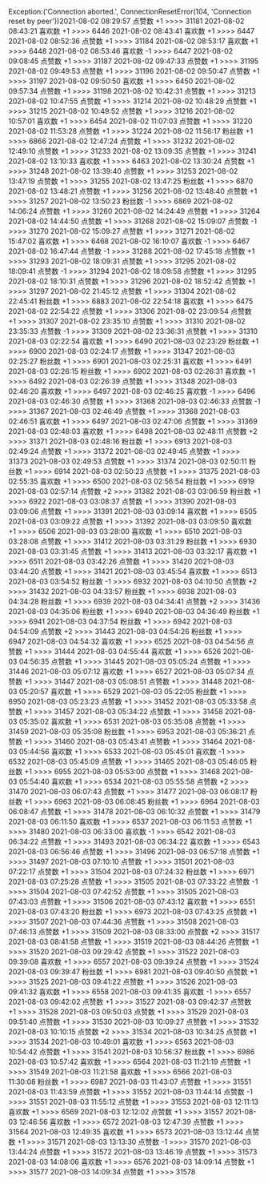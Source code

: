 Exception:('Connection aborted.', ConnectionResetError(104, 'Connection reset by peer'))2021-08-02  08:29:57   点赞数 +1 >>>> 31181
2021-08-02  08:43:21   喜欢数 +1 >>>> 6446
2021-08-02  08:43:41   喜欢数 +1 >>>> 6447
2021-08-02  08:52:36   点赞数 +1 >>>> 31184
2021-08-02  08:53:17   喜欢数 +1 >>>> 6448
2021-08-02  08:53:46   喜欢数 -1 >>>> 6447
2021-08-02  09:08:45   点赞数 +1 >>>> 31187
2021-08-02  09:47:33   点赞数 +1 >>>> 31195
2021-08-02  09:49:53   点赞数 +1 >>>> 31196
2021-08-02  09:50:47   点赞数 +1 >>>> 31197
2021-08-02  09:50:50   喜欢数 +1 >>>> 6450
2021-08-02  09:57:34   点赞数 +1 >>>> 31198
2021-08-02  10:42:31   点赞数 +1 >>>> 31213
2021-08-02  10:47:55   点赞数 +1 >>>> 31214
2021-08-02  10:48:29   点赞数 +1 >>>> 31215
2021-08-02  10:49:52   点赞数 +1 >>>> 31216
2021-08-02  10:57:01   喜欢数 +1 >>>> 6454
2021-08-02  11:07:03   点赞数 +1 >>>> 31220
2021-08-02  11:53:28   点赞数 +1 >>>> 31224
2021-08-02  11:56:17   粉丝数 +1 >>>> 6866
2021-08-02  12:47:24   点赞数 +1 >>>> 31232
2021-08-02  12:49:10   点赞数 +1 >>>> 31233
2021-08-02  13:09:35   点赞数 +1 >>>> 31241
2021-08-02  13:10:33   喜欢数 +1 >>>> 6463
2021-08-02  13:30:24   点赞数 +1 >>>> 31248
2021-08-02  13:39:40   点赞数 +1 >>>> 31253
2021-08-02  13:47:19   点赞数 +1 >>>> 31255
2021-08-02  13:47:25   粉丝数 +1 >>>> 6870
2021-08-02  13:48:21   点赞数 +1 >>>> 31256
2021-08-02  13:48:40   点赞数 +1 >>>> 31257
2021-08-02  13:50:23   粉丝数 -1 >>>> 6869
2021-08-02  14:06:24   点赞数 +1 >>>> 31260
2021-08-02  14:24:49   点赞数 +1 >>>> 31264
2021-08-02  14:44:50   点赞数 +1 >>>> 31268
2021-08-02  15:09:07   点赞数 -1 >>>> 31270
2021-08-02  15:09:27   点赞数 +1 >>>> 31271
2021-08-02  15:47:02   喜欢数 +1 >>>> 6468
2021-08-02  16:10:07   喜欢数 -1 >>>> 6467
2021-08-02  16:47:44   点赞数 -1 >>>> 31288
2021-08-02  17:45:18   点赞数 +1 >>>> 31293
2021-08-02  18:09:31   点赞数 +1 >>>> 31295
2021-08-02  18:09:41   点赞数 -1 >>>> 31294
2021-08-02  18:09:58   点赞数 +1 >>>> 31295
2021-08-02  18:10:31   点赞数 +1 >>>> 31296
2021-08-02  18:52:42   点赞数 +1 >>>> 31297
2021-08-02  21:45:12   点赞数 +1 >>>> 31304
2021-08-02  22:45:41   粉丝数 +1 >>>> 6883
2021-08-02  22:54:18   喜欢数 +1 >>>> 6475
2021-08-02  22:54:22   点赞数 +1 >>>> 31306
2021-08-02  23:09:54   点赞数 +1 >>>> 31307
2021-08-02  23:35:10   点赞数 +1 >>>> 31310
2021-08-02  23:35:33   点赞数 -1 >>>> 31309
2021-08-02  23:36:31   点赞数 +1 >>>> 31310
2021-08-03  02:22:54   喜欢数 +1 >>>> 6490
2021-08-03  02:23:29   粉丝数 +1 >>>> 6900
2021-08-03  02:24:17   点赞数 +1 >>>> 31347
2021-08-03  02:25:27   粉丝数 +1 >>>> 6901
2021-08-03  02:25:31   喜欢数 +1 >>>> 6491
2021-08-03  02:26:15   粉丝数 +1 >>>> 6902
2021-08-03  02:26:31   喜欢数 +1 >>>> 6492
2021-08-03  02:26:39   点赞数 +1 >>>> 31348
2021-08-03  02:46:20   喜欢数 +1 >>>> 6497
2021-08-03  02:46:25   喜欢数 -1 >>>> 6496
2021-08-03  02:46:30   点赞数 +1 >>>> 31368
2021-08-03  02:46:33   点赞数 -1 >>>> 31367
2021-08-03  02:46:49   点赞数 +1 >>>> 31368
2021-08-03  02:46:51   喜欢数 +1 >>>> 6497
2021-08-03  02:47:06   点赞数 +1 >>>> 31369
2021-08-03  02:48:03   喜欢数 +1 >>>> 6498
2021-08-03  02:48:11   点赞数 +2 >>>> 31371
2021-08-03  02:48:16   粉丝数 +1 >>>> 6913
2021-08-03  02:49:24   点赞数 +1 >>>> 31372
2021-08-03  02:49:45   点赞数 +1 >>>> 31373
2021-08-03  02:49:53   点赞数 +1 >>>> 31374
2021-08-03  02:50:11   粉丝数 +1 >>>> 6914
2021-08-03  02:50:23   点赞数 +1 >>>> 31375
2021-08-03  02:55:35   喜欢数 +1 >>>> 6500
2021-08-03  02:56:54   粉丝数 +1 >>>> 6919
2021-08-03  02:57:14   点赞数 +2 >>>> 31382
2021-08-03  03:06:59   粉丝数 +1 >>>> 6922
2021-08-03  03:08:37   点赞数 +1 >>>> 31390
2021-08-03  03:09:06   点赞数 +1 >>>> 31391
2021-08-03  03:09:14   喜欢数 +1 >>>> 6505
2021-08-03  03:09:22   点赞数 +1 >>>> 31392
2021-08-03  03:09:50   喜欢数 +1 >>>> 6506
2021-08-03  03:28:00   喜欢数 +1 >>>> 6510
2021-08-03  03:28:08   点赞数 +1 >>>> 31412
2021-08-03  03:31:29   粉丝数 +1 >>>> 6930
2021-08-03  03:31:45   点赞数 +1 >>>> 31413
2021-08-03  03:32:17   喜欢数 +1 >>>> 6511
2021-08-03  03:42:26   点赞数 +1 >>>> 31420
2021-08-03  03:44:20   点赞数 +1 >>>> 31421
2021-08-03  03:45:54   喜欢数 +1 >>>> 6513
2021-08-03  03:54:52   粉丝数 -1 >>>> 6932
2021-08-03  04:10:50   点赞数 +2 >>>> 31432
2021-08-03  04:33:57   粉丝数 +1 >>>> 6938
2021-08-03  04:34:28   粉丝数 +1 >>>> 6939
2021-08-03  04:34:41   点赞数 +2 >>>> 31436
2021-08-03  04:35:06   粉丝数 +1 >>>> 6940
2021-08-03  04:36:49   粉丝数 +1 >>>> 6941
2021-08-03  04:37:54   粉丝数 +1 >>>> 6942
2021-08-03  04:54:09   点赞数 +2 >>>> 31443
2021-08-03  04:54:26   粉丝数 +1 >>>> 6947
2021-08-03  04:54:32   喜欢数 +1 >>>> 6525
2021-08-03  04:54:56   点赞数 +1 >>>> 31444
2021-08-03  04:55:44   喜欢数 +1 >>>> 6526
2021-08-03  04:56:35   点赞数 +1 >>>> 31445
2021-08-03  05:05:24   点赞数 +1 >>>> 31446
2021-08-03  05:07:12   喜欢数 +1 >>>> 6527
2021-08-03  05:07:34   点赞数 +1 >>>> 31447
2021-08-03  05:08:51   点赞数 +1 >>>> 31448
2021-08-03  05:20:57   喜欢数 +1 >>>> 6529
2021-08-03  05:22:05   粉丝数 +1 >>>> 6950
2021-08-03  05:23:23   点赞数 +1 >>>> 31452
2021-08-03  05:33:58   点赞数 +1 >>>> 31457
2021-08-03  05:34:22   点赞数 +1 >>>> 31458
2021-08-03  05:35:02   喜欢数 +1 >>>> 6531
2021-08-03  05:35:08   点赞数 +1 >>>> 31459
2021-08-03  05:35:08   粉丝数 +1 >>>> 6953
2021-08-03  05:36:21   点赞数 +1 >>>> 31460
2021-08-03  05:43:41   点赞数 +1 >>>> 31464
2021-08-03  05:44:56   喜欢数 +1 >>>> 6533
2021-08-03  05:45:01   喜欢数 -1 >>>> 6532
2021-08-03  05:45:09   点赞数 +1 >>>> 31465
2021-08-03  05:46:05   粉丝数 +1 >>>> 6955
2021-08-03  05:53:00   点赞数 +1 >>>> 31468
2021-08-03  05:54:40   喜欢数 +1 >>>> 6534
2021-08-03  05:55:58   点赞数 +2 >>>> 31470
2021-08-03  06:07:43   点赞数 +1 >>>> 31477
2021-08-03  06:08:17   粉丝数 +1 >>>> 6963
2021-08-03  06:08:45   粉丝数 +1 >>>> 6964
2021-08-03  06:08:47   点赞数 +1 >>>> 31478
2021-08-03  06:10:32   点赞数 +1 >>>> 31479
2021-08-03  06:11:50   喜欢数 +1 >>>> 6537
2021-08-03  06:11:53   点赞数 +1 >>>> 31480
2021-08-03  06:33:00   喜欢数 -1 >>>> 6542
2021-08-03  06:34:22   点赞数 +1 >>>> 31493
2021-08-03  06:34:22   喜欢数 +1 >>>> 6543
2021-08-03  06:56:46   点赞数 +1 >>>> 31496
2021-08-03  06:57:18   点赞数 +1 >>>> 31497
2021-08-03  07:10:10   点赞数 +1 >>>> 31501
2021-08-03  07:22:17   点赞数 +1 >>>> 31504
2021-08-03  07:24:32   粉丝数 +1 >>>> 6971
2021-08-03  07:25:28   点赞数 +1 >>>> 31505
2021-08-03  07:33:22   点赞数 -1 >>>> 31504
2021-08-03  07:42:52   点赞数 +1 >>>> 31505
2021-08-03  07:43:03   点赞数 +1 >>>> 31506
2021-08-03  07:43:12   喜欢数 +1 >>>> 6551
2021-08-03  07:43:20   粉丝数 +1 >>>> 6973
2021-08-03  07:43:25   点赞数 +1 >>>> 31507
2021-08-03  07:44:36   点赞数 +1 >>>> 31508
2021-08-03  07:46:13   点赞数 +1 >>>> 31509
2021-08-03  08:33:00   点赞数 +2 >>>> 31517
2021-08-03  08:41:58   点赞数 +1 >>>> 31519
2021-08-03  08:44:26   点赞数 +1 >>>> 31520
2021-08-03  09:29:42   点赞数 +1 >>>> 31522
2021-08-03  09:39:08   喜欢数 +1 >>>> 6557
2021-08-03  09:39:24   点赞数 +1 >>>> 31524
2021-08-03  09:39:47   粉丝数 +1 >>>> 6981
2021-08-03  09:40:50   点赞数 +1 >>>> 31525
2021-08-03  09:41:22   点赞数 +1 >>>> 31526
2021-08-03  09:41:32   喜欢数 +1 >>>> 6558
2021-08-03  09:41:35   喜欢数 -1 >>>> 6557
2021-08-03  09:42:02   点赞数 +1 >>>> 31527
2021-08-03  09:42:37   点赞数 +1 >>>> 31528
2021-08-03  09:50:03   点赞数 +1 >>>> 31529
2021-08-03  09:51:40   点赞数 +1 >>>> 31530
2021-08-03  10:09:27   点赞数 +1 >>>> 31532
2021-08-03  10:10:15   点赞数 +2 >>>> 31534
2021-08-03  10:34:25   点赞数 +1 >>>> 31534
2021-08-03  10:49:01   喜欢数 +1 >>>> 6563
2021-08-03  10:54:42   点赞数 +1 >>>> 31541
2021-08-03  10:56:37   粉丝数 +1 >>>> 6986
2021-08-03  10:57:42   喜欢数 +1 >>>> 6564
2021-08-03  11:21:19   点赞数 +1 >>>> 31549
2021-08-03  11:21:58   喜欢数 +1 >>>> 6566
2021-08-03  11:30:08   粉丝数 +1 >>>> 6987
2021-08-03  11:43:07   点赞数 +1 >>>> 31551
2021-08-03  11:43:59   点赞数 +1 >>>> 31552
2021-08-03  11:44:14   点赞数 -1 >>>> 31551
2021-08-03  11:55:12   点赞数 +1 >>>> 31553
2021-08-03  12:11:13   喜欢数 +1 >>>> 6569
2021-08-03  12:12:02   点赞数 +1 >>>> 31557
2021-08-03  12:46:56   喜欢数 +1 >>>> 6572
2021-08-03  12:47:39   点赞数 +1 >>>> 31564
2021-08-03  12:49:35   喜欢数 +1 >>>> 6573
2021-08-03  13:12:44   点赞数 +1 >>>> 31571
2021-08-03  13:13:30   点赞数 -1 >>>> 31570
2021-08-03  13:44:24   点赞数 +1 >>>> 31572
2021-08-03  13:46:19   点赞数 +1 >>>> 31573
2021-08-03  14:08:06   喜欢数 +1 >>>> 6576
2021-08-03  14:09:14   点赞数 +1 >>>> 31577
2021-08-03  14:09:34   点赞数 +1 >>>> 31578
